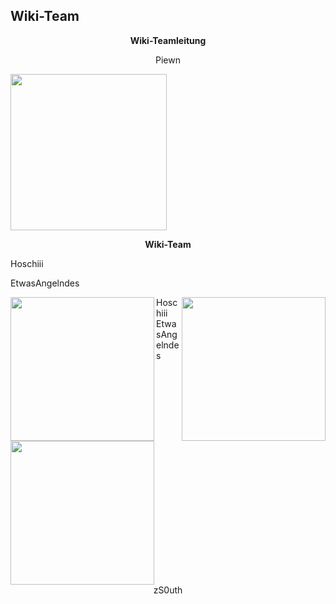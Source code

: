 ## Wiki-Team

<center>  

**Wiki-Teamleitung**

Piewn

</center>

 <img align="center" width="250" eight="175" src="../../../assets/image/Wiki Team/piewn skin.png">

<center>

**Wiki-Team**

</center>

<left> Hoschiii </left>

<right> EtwasAngelndes </right>

<img align="left" width="230" eight="90" src="../../../assets/image/Wiki Team/Hoschiii-skin.png"> 

<img align="right" width="230" eight="90" src="../../../assets/image/Wiki Team/EtwasAngelndes-skin.png">  

<left> Hoschiii </left> 
<right> EtwasAngelndes </right>

<img align="center" width="230" eight="90" src="../../../assets/image/Wiki Team/zS0uth-skin.png">

<center> zS0uth </center>

 
